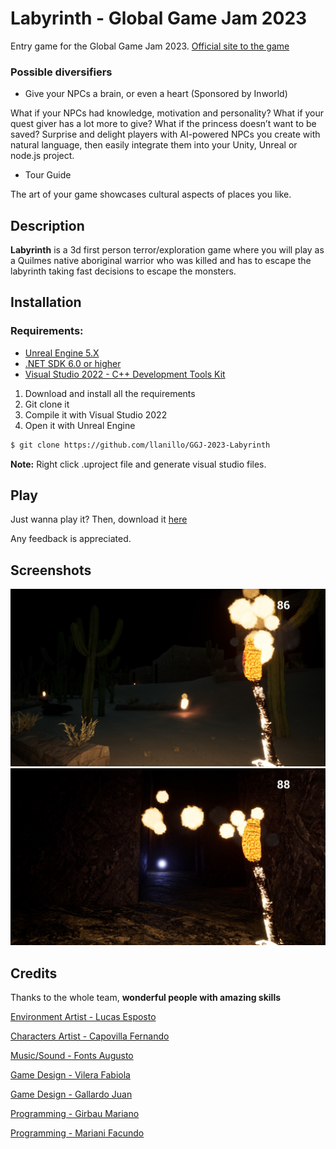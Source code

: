 # Labyrinth - Global Game Jam 2023

Entry game for the Global Game Jam 2023. [Official site to the game](https://globalgamejam.org/2023/games/nuwasir-4)

### Possible diversifiers

- Give your NPCs a brain, or even a heart (Sponsored by Inworld)

What if your NPCs had knowledge, motivation and personality? What if your quest giver has a lot more to give? What if the princess doesn’t want to be saved? Surprise and delight players with AI-powered NPCs you create with natural language, then easily integrate them into your Unity, Unreal or node.js project.

- Tour Guide

The art of your game showcases cultural aspects of places you like.
 
## Description
**Labyrinth** is a 3d first person terror/exploration game where you will play as a Quilmes native aboriginal warrior who was killed and has to escape the labyrinth taking fast decisions to escape the monsters.

## Installation

### Requirements:
- [Unreal Engine 5.X](https://www.unrealengine.com/en-US/download)
- [.NET SDK 6.0 or higher](https://dotnet.microsoft.com/en-us/download)
- [Visual Studio 2022 - C++ Development Tools Kit](https://visualstudio.microsoft.com/en/vs/community/)

1. Download and install all the requirements
2. Git clone it
3. Compile it with Visual Studio 2022
4. Open it with Unreal Engine

```bash
$ git clone https://github.com/llanillo/GGJ-2023-Labyrinth
```
**Note:** Right click .uproject file and generate visual studio files.

## Play
Just wanna play it? Then, download it [here](https://globalgamejam.org/2023/games/nuwasir-4)

Any feedback is appreciated.

## Screenshots
![Labyrinth - Gameplay](Screenshots/Gameplay1.jpeg)
![Labyrinth - Gameplay](Screenshots/Gameplay2.jpeg)

## Credits
Thanks to the whole team, **wonderful people with amazing skills**

[Environment Artist - Lucas Esposto](https://github.com/lesposto)

[Characters Artist - Capovilla Fernando](https://github.com/fercapovilla)

[Music/Sound - Fonts Augusto](https://www.instagram.com/fonts.tg/)

[Game Design - Vilera Fabiola](https://linkedin.com/in/maria-fabiola-vilera-anuares-05730b225)

[Game Design - Gallardo Juan](#)

[Programming - Girbau Mariano](https://github.com/MarianoGirbau)

[Programming - Mariani Facundo](https://github.com/FNMariani)
